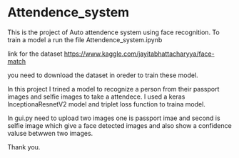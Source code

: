 # Attendence_system
This is the project of Auto attendence system using face recognition.
To train a model a run the file Attendence_system.ipynb

link for the dataset https://www.kaggle.com/jayitabhattacharyya/face-match

you need to download the dataset in oreder to train these model.

In this project I trined a model to recognize a person from their passport images and selfie images to take a attendece. I used a keras InceptionaResnetV2 model and triplet loss function to traina model.

In gui.py need to upload two images one is passport imae and second is selfie image which give a face detected images and also show a confidence valuse betwwen two images.

Thank you.
